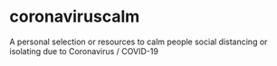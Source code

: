 # coronaviruscalm
A personal selection or resources to calm people social distancing or isolating due to Coronavirus / COVID-19
